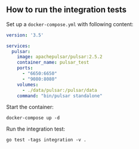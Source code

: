 ## How to run the integration tests

Set up a `docker-compose.yml` with following content:

```yaml
version: '3.5'

services:
  pulsar:
    image: apachepulsar/pulsar:2.5.2
    container_name: pulsar_test
    ports:
      - "6650:6650"
      - "9080:8080"
    volumes:
      - ./data/pulsar:/pulsar/data
    command: "bin/pulsar standalone"
```

Start the container: 

`docker-compose up -d`

Run the integration test:

`go test -tags integration -v .`
